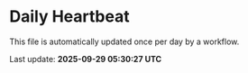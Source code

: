 # Daily Heartbeat
This file is automatically updated once per day by a workflow.

Last update: **2025-09-29 05:30:27 UTC**
